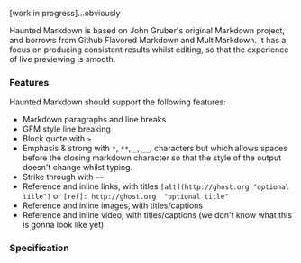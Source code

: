 [work in progress]...obviously

Haunted Markdown is based on John Gruber's original Markdown project, and borrows from Github Flavored Markdown and MultiMarkdown. It has a focus on producing consistent results whilst editing, so that the experience of live previewing is smooth.

### Features

Haunted Markdown should support the following features:
* Markdown paragraphs and line breaks
* GFM style line breaking
* Block quote with `>`
* Emphasis & strong with `*`, `**`, `_`, `__`, characters but which allows spaces before the closing markdown character so that the style of the output doesn't change whilst typing.
* Strike through with `~~`
* Reference and inline links, with titles `[alt](http://ghost.org "optional title")` or `[ref]: http://ghost.org  "optional title"`
* Reference and inline images, with titles/captions
* Reference and inline video, with titles/captions (we don't know what this is gonna look like yet)

### Specification
